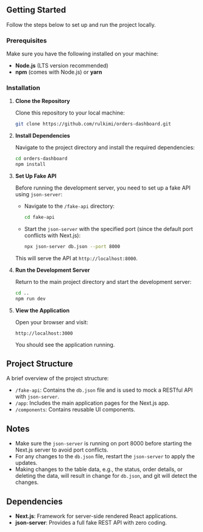 ## Getting Started

Follow the steps below to set up and run the project locally.

### Prerequisites

Make sure you have the following installed on your machine:

- **Node.js** (LTS version recommended)
- **npm** (comes with Node.js) or **yarn**

### Installation

1. **Clone the Repository**
   
   Clone this repository to your local machine:

   ```bash
   git clone https://github.com/rulkimi/orders-dashboard.git
   ```

2. **Install Dependencies**

   Navigate to the project directory and install the required dependencies:

   ```bash
   cd orders-dashboard
   npm install
   ```

3. **Set Up Fake API**

   Before running the development server, you need to set up a fake API using `json-server`:

   - Navigate to the `/fake-api` directory:

     ```bash
     cd fake-api
     ```

   - Start the `json-server` with the specified port (since the default port conflicts with Next.js):

     ```bash
     npx json-server db.json --port 8000
     ```

   This will serve the API at `http://localhost:8000`.

4. **Run the Development Server**

   Return to the main project directory and start the development server:

   ```bash
   cd ..
   npm run dev
   ```

5. **View the Application**

   Open your browser and visit:

   ```
   http://localhost:3000
   ```

   You should see the application running.

## Project Structure

A brief overview of the project structure:

- `/fake-api`: Contains the `db.json` file and is used to mock a RESTful API with `json-server`.
- `/app`: Includes the main application pages for the Next.js app.
- `/components`: Contains reusable UI components.

## Notes

- Make sure the `json-server` is running on port 8000 before starting the Next.js server to avoid port conflicts.
- For any changes to the `db.json` file, restart the `json-server` to apply the updates.
- Making changes to the table data, e.g., the status, order details, or deleting the data, will result in change for `db.json`, and git will detect the changes. 

## Dependencies

- **Next.js**: Framework for server-side rendered React applications.
- **json-server**: Provides a full fake REST API with zero coding.

